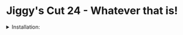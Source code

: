 # Jiggy's Cut 24 - Whatever that is!

<details>
<summary>Installation:</summary>

| Step | Step |
|-----:|-----------|
|     1| Do this |
|     2| Do that     |
|     3| Do whatever       |

</details>
